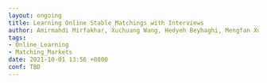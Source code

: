 ```yaml
---
layout: ongoing
title: Learning Online Stable Matchings with Interviews
author: Amirmahdi Mirfakhar, Xuchuang Wang, Hedyeh Beyhaghi, Mengfan Xu, Mohammad HajiEsmaili 
tags:
- Online_Learning
- Matching_Markets
date: 2021-10-01 13:56 +0800
conf: TBD
---
```

